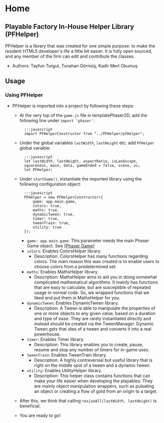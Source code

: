 # Home

## Playable Factory In-House Helper Library (PFHelper)

PFHelper is a library that was created for one simple purpose: to make the resident HTML5 developer's life a little bit easier. It is fully open sourced, and any member of the firm can edit and contribute the classes.

* Authors: Tayfun Turgut, Tunahan Görmüş, Kadir Mert Okumuş

## Usage

### Using PFHelper

- PFHelper is imported into a project by following these steps:
    - At the very top of the `game.js` file in templatePhaser2D, add the following line under `import 'phaser'`:

            :::javascript
            import PFHelperConstructor from "../PFHelper/pfHelper";

    - Under the global variables `lastWidth`, `lastHeight` etc. add `PFHelper` global variable:

            :::javascript
            let lastWidth, lastHeight, aspectRatio, isLandscape,
            squareness, main, data, gameEnded = false, scene, ui;
            let PFHelper;

    - Under `startGame()`, instantiate the imported library using the following configuration object:

            :::javascript
            PFHelper = new PFHelperConstructor({
                game: app.main.game,
                colors: true,
                maths: true,
                dynamicTween: true,
                timer: true,
                tweenTrain: true,
                utility: true
            });

        - `game: app.main.game`: This parameter needs the main Phaser Game object.
            See [{Phaser Game}](https://rexrainbow.github.io/phaser3-rex-notes/docs/site/game/)
        - `colors`: Enables ColorsHelper library.
            - Description: ColorsHelper has many functions regarding colors. The main reason this was created is to enable users to choose colors from a predetermined set.
        - `maths`: Enables MathsHelper library.
            - Description: MathsHelper aims to aid you in doing somewhat complicated mathematical algorithms. It mainly has functions that are easy to calculate, but are susceptible of repeated usage in normal code. So, we wrapped functions that we liked and put them in MathsHelper for you.
        - `dynamicTween`: Enables DynamicTween library.
            - Description: A Tween is able to manipulate the properties of one or more objects to any given value, based on a duration and type of ease. They are rarely instantiated directly and instead should be created via the TweenManager. Dynamic Tween gets that idea of a tween and converts it into a real powerhouse.
        - `timer`: Enables Timer library.
            - Description: This library enables you to create, pause, resume and stop any number of timers for in-game uses.
        - `tweenTrain`: Enables TweenTrain library.
            - Description: A highly contreversial but useful library that is right on the middle spot of a tween and a dynamic tween.
        - `utility`: Enables UtilityHelper library.
            - Description: This helper class contains functions that can make your life easier when developing the playables. They are mainly object manipulation wrappers, such as pulsating an object or creating a flow of gold from an origin to a target.

    - After this, we think that calling `resizeAll(lastWidth, lastHeight)` is beneficial.

    - You are ready to go!